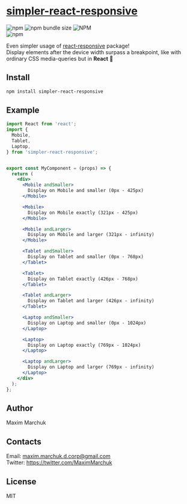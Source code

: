 # [simpler-react-responsive](https://www.npmjs.com/package/simpler-react-responsive)
![npm](https://img.shields.io/npm/dm/simpler-react-responsive) ![npm bundle size](https://img.shields.io/bundlephobia/min/simpler-react-responsive) ![NPM](https://img.shields.io/npm/l/simpler-react-responsive)  
![npm](https://img.shields.io/npm/v/simpler-react-responsive)  
  
Even simpler usage of [react-responsive](https://github.com/yocontra/react-responsive) package!  
Display elements after the device width surpass a breakpoint, like with ordinary CSS media-queries but in **React** 🤯  
  
## Install
```bash
npm install simpler-react-responsive
```

## Example
```jsx
import React from 'react';
import {
  Mobile,
  Tablet,
  Laptop,
} from 'simpler-react-responsive';


export const MyComponent = (props) => {
  return (
    <div>
      <Mobile andSmaller>
        Display on Mobile and smaller (0px - 425px)
      </Mobile>

      <Mobile>
        Display on Mobile exactly (321px - 425px)
      </Mobile>

      <Mobile andLarger>
        Display on Mobile and larger (321px - infinity)
      </Mobile>

      <Tablet andSmaller>
        Display on Tablet and smaller (0px - 768px)
      </Tablet>

      <Tablet>
        Display on Tablet exactly (426px - 768px)
      </Tablet>

      <Tablet andLarger>
        Display on Tablet and larger (426px - infinity)
      </Tablet>

      <Laptop andSmaller>
        Display on Laptop and smaller (0px - 1024px)
      </Laptop>

      <Laptop>
        Display on Laptop exactly (769px - 1024px)
      </Laptop>

      <Laptop andLarger>
        Display on Laptop and larger (769px - infinity)
      </Laptop>
    </div>
  );
};
```

## Author
Maxim Marchuk  

## Contacts
Email: maxim.marchuk.d.corp@gmail.com  
Twitter: https://twitter.com/MaximMarchuk

## License
MIT
